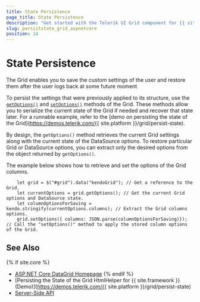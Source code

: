 ```yaml
---
title: State Persistence
page_title: State Persistence
description: "Get started with the Telerik UI Grid component for {{ site.framework }} and persist the state of the widget."
slug: persiststate_grid_aspnetcore
position: 14
---
```


# State Persistence

The Grid enables you to save the custom settings of the user and restore them after the user logs back at some future moment.

To persist the settings that were previously applied to its structure, use the [`getOptions()`](https://docs.telerik.com/kendo-ui/api/javascript/ui/grid/methods/getoptions) and [`setOptions()`](https://docs.telerik.com/kendo-ui/api/javascript/ui/grid/methods/setoptions) methods of the Grid. These methods allow you to serialize the current state of the Grid if needed and recover that state later. For a runnable example, refer to the [demo on persisting the state of the Grid](https://demos.telerik.com/{{ site.platform }}/grid/persist-state).

By design, the `getOptions()` method retrieves the current Grid settings along with the current state of the DataSource options. To restore particular Grid or DataSource options, you can extract only the desired options from the object returned by `getOptions()`.

The example below shows how to retrieve and set the options of the Grid columns.

```JS
    let grid = $("#grid").data("kendoGrid"); // Get a reference to the Grid.
    let currentOptions = grid.getOptions(); // Get the current Grid options and DataSource state.
    let columnOptionsForSaving = kendo.stringify(currentOptions.columns); // Extract the Grid columns options.
    grid.setOptions({ columns: JSON.parse(columnOptionsForSaving)}); // Call the "setOptions()" method to apply the stored column options of the Grid.
```

## See Also

{% if site.core %}
* [ASP.NET Core DataGrid Homepage](https://www.telerik.com/aspnet-core-ui/grid)
{% endif %}
* [Persisting the State of the Grid HtmlHelper for {{ site.framework }} (Demo)](https://demos.telerik.com/{{ site.platform }}/grid/persist-state)
* [Server-Side API](/api/grid)
